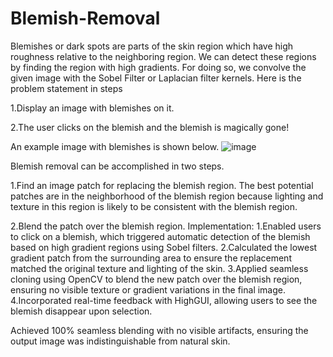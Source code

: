 # Blemish-Removal
Blemishes or dark spots are parts of the skin region which have high roughness relative to the neighboring region. We can detect these regions by finding the region with high gradients. For doing so, we convolve the given image with the Sobel Filter or Laplacian filter kernels.
Here is the problem statement in steps

1.Display an image with blemishes on it.

2.The user clicks on the blemish and the blemish is magically gone!

An example image with blemishes is shown below.
![image](https://github.com/user-attachments/assets/81053d38-bcf7-4067-a81f-ac9eeccff3e3)

Blemish removal can be accomplished in two steps.

1.Find an image patch for replacing the blemish region. The best potential patches are in the neighborhood of the blemish region because lighting and texture in this region is likely to be consistent with the blemish region.

2.Blend the patch over the blemish region.
Implementation:
1.Enabled users to click on a blemish, which triggered automatic detection of the blemish based on high gradient regions using Sobel filters.
2.Calculated the lowest gradient patch from the surrounding area to ensure the replacement matched the original texture and lighting of the skin.
3.Applied seamless cloning using OpenCV to blend the new patch over the blemish region, ensuring no visible texture or gradient variations in the final image.
4.Incorporated real-time feedback with HighGUI, allowing users to see the blemish disappear upon selection.

Achieved 100% seamless blending with no visible artifacts, ensuring the output image was indistinguishable from natural skin.
